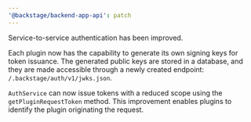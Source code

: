 ```yaml
---
'@backstage/backend-app-api': patch
---
```


Service-to-service authentication has been improved.

Each plugin now has the capability to generate its own signing keys for token issuance. The generated public keys are stored in a database, and they are made accessible through a newly created endpoint: `/.backstage/auth/v1/jwks.json`.

`AuthService` can now issue tokens with a reduced scope using the `getPluginRequestToken` method. This improvement enables plugins to identify the plugin originating the request.
